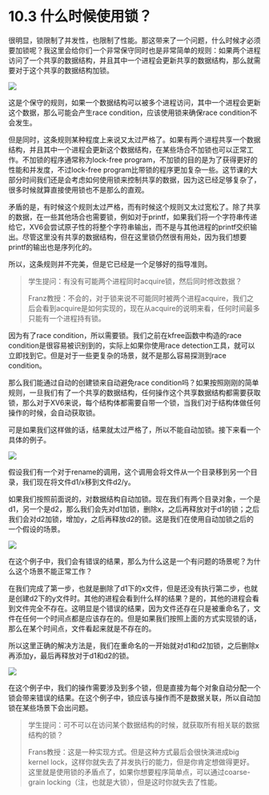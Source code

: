 # 10.3 什么时候使用锁？

很明显，锁限制了并发性，也限制了性能。那这带来了一个问题，什么时候才必须要加锁呢？我这里会给你们一个非常保守同时也是非常简单的规则：如果两个进程访问了一个共享的数据结构，并且其中一个进程会更新共享的数据结构，那么就需要对于这个共享的数据结构加锁。

![](<../.gitbook/assets/image (652).png>)

这是个保守的规则，如果一个数据结构可以被多个进程访问，其中一个进程会更新这个数据，那么可能会产生race condition，应该使用锁来确保race condition不会发生。

但是同时，这条规则某种程度上来说又太过严格了。如果有两个进程共享一个数据结构，并且其中一个进程会更新这个数据结构，在某些场合不加锁也可以正常工作。不加锁的程序通常称为lock-free program，不加锁的目的是为了获得更好的性能和并发度，不过lock-free program比带锁的程序更加复杂一些。这节课的大部分时间我们还是会考虑如何使用锁来控制共享的数据，因为这已经足够复杂了，很多时候就算直接使用锁也不是那么的直观。

矛盾的是，有时候这个规则太过严格，而有时候这个规则又太过宽松了。除了共享的数据，在一些其他场合也需要锁，例如对于printf，如果我们将一个字符串传递给它，XV6会尝试原子性的将整个字符串输出，而不是与其他进程的printf交织输出。尽管这里没有共享的数据结构，但在这里锁仍然很有用处，因为我们想要printf的输出也是序列化的。

所以，这条规则并不完美，但是它已经是一个足够好的指导准则。

> 学生提问：有没有可能两个进程同时acquire锁，然后同时修改数据？
>
> Franz教授：不会的，对于锁来说不可能同时被两个进程acquire，我们之后会看到acquire是如何实现的，现在从acquire的说明来看，任何时间最多只能有一个进程持有锁。

因为有了race condition，所以需要锁。我们之前在kfree函数中构造的race condition是很容易被识别到的，实际上如果你使用race detection工具，就可以立即找到它。但是对于一些更复杂的场景，就不是那么容易探测到race condition。

那么我们能通过自动的创建锁来自动避免race condition吗？如果按照刚刚的简单规则，一旦我们有了一个共享的数据结构，任何操作这个共享数据结构都需要获取锁，那么对于XV6来说，每个结构体都需要自带一个锁，当我们对于结构体做任何操作的时候，会自动获取锁。

可是如果我们这样做的话，结果就太过严格了，所以不能自动加锁。接下来看一个具体的例子。

![](<../.gitbook/assets/image (700).png>)

假设我们有一个对于rename的调用，这个调用会将文件从一个目录移到另一个目录，我们现在将文件d1/x移到文件d2/y。

如果我们按照前面说的，对数据结构自动加锁。现在我们有两个目录对象，一个是d1，另一个是d2，那么我们会先对d1加锁，删除x，之后再释放对于d1的锁；之后我们会对d2加锁，增加y，之后再释放d2的锁。这是我们在使用自动加锁之后的一个假设的场景。

![](<../.gitbook/assets/image (774).png>)

在这个例子中，我们会有错误的结果，那么为什么这是一个有问题的场景呢？为什么这个场景不能正常工作？

在我们完成了第一步，也就是删除了d1下的x文件，但是还没有执行第二步，也就是创建d2下的y文件时。其他的进程会看到什么样的结果？是的，其他的进程会看到文件完全不存在。这明显是个错误的结果，因为文件还存在只是被重命名了，文件在任何一个时间点都是应该存在的。但是如果我们按照上面的方式实现锁的话，那么在某个时间点，文件看起来就是不存在的。

所以这里正确的解决方法是，我们在重命名的一开始就对d1和d2加锁，之后删除x再添加y，最后再释放对于d1和d2的锁。&#x20;

![](<../.gitbook/assets/image (837).png>)

在这个例子中，我们的操作需要涉及到多个锁，但是直接为每个对象自动分配一个锁会带来错误的结果。在这个例子中，锁应该与操作而不是数据关联，所以自动加锁在某些场景下会出问题。

> 学生提问：可不可以在访问某个数据结构的时候，就获取所有相关联的数据结构的锁？
>
> Frans教授：这是一种实现方式。但是这种方式最后会很快演进成big kernel lock，这样你就失去了并发执行的能力，但是你肯定想做得更好。这里就是使用锁的矛盾点了，如果你想要程序简单点，可以通过coarse-grain locking（注，也就是大锁），但是这时你就失去了性能。

